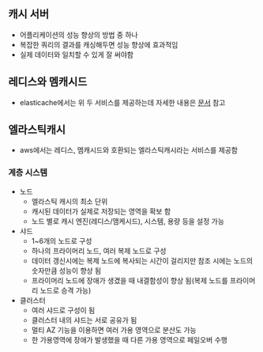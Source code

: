 ## 캐시 서버
- 어플리케이션의 성능 향상의 방법 중 하나
- 복잡한 쿼리의 결과를 캐싱해두면 성능 향상에 효과적임
- 실제 데이터와 일치할 수 있게 잘 써야함

## 레디스와 멤캐시드
- elasticache에서는 위 두 서비스를 제공하는데 자세한 내용은 [문서](https://aws.amazon.com/ko/elasticache/redis-vs-memcached) 참고

## 엘라스틱캐시
- aws에서는 레디스, 멤캐시드와 호환되는 엘라스틱캐시라는 서비스를 제공함
### 계층 시스템
- 노드
  - 엘라스틱 캐시의 최소 단위
  - 캐시된 데이터가 실제로 저장되는 영역을 확보 함
  - 노드 별로 캐시 엔진(레디스/맴케시드), 시스템, 용량 등을 설정 가능
- 샤드
  - 1~6개의 노드로 구성
  - 하나의 프라이머리 노드, 여러 복제 노드로 구성
  - 데이터 갱신시에는 복제 노드에 복사되는 시간이 걸리지만 참조 시에는 노드의 숫자만큼 성능이 향상 됨
  - 프라이머리 노드에 장애가 생겼을 때 내결함성이 향상 됨(복제 노드를 프라이머리 노드로 승격 가능)
- 클러스터
  - 여러 샤드로 구성이 됨
  - 클러스터 내의 샤드는 서로 공유가 됨
  - 멀티 AZ 기능을 이용하면 여러 가용 영역으로 분산도 가능
  - 한 가용영역에 장애가 발생했을 때 다른 가용 영역으로 페일오버 수행
